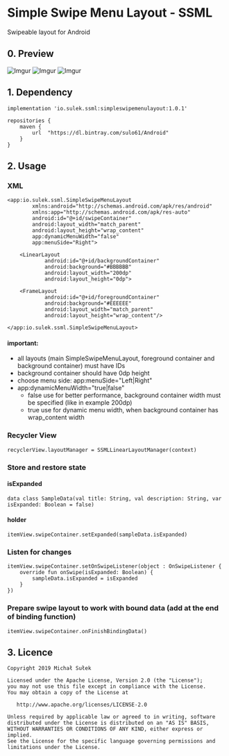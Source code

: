 # Simple Swipe Menu Layout - SSML
Swipeable layout for Android

## 0. Preview

![Imgur](https://i.imgur.com/9Ny55DA.jpg)
![Imgur](https://i.imgur.com/2jas6aK.gif)
![Imgur](https://i.imgur.com/pVMGYjD.jpg)

## 1. Dependency

```
implementation 'io.sulek.ssml:simpleswipemenulayout:1.0.1'
```
```
repositories {
    maven {
        url  "https://dl.bintray.com/sulo61/Android"
    }
}
```

## 2. Usage

### XML

```
<app:io.sulek.ssml.SimpleSwipeMenuLayout
        xmlns:android="http://schemas.android.com/apk/res/android"
        xmlns:app="http://schemas.android.com/apk/res-auto"
        android:id="@+id/swipeContainer"
        android:layout_width="match_parent"
        android:layout_height="wrap_content"
        app:dynamicMenuWidth="false"
        app:menuSide="Right">

    <LinearLayout
            android:id="@+id/backgroundContainer"
            android:background="#BBBBBB"
            android:layout_width="200dp"
            android:layout_height="0dp">

    <FrameLayout
            android:id="@+id/foregroundContainer"
            android:background="#EEEEEE"
            android:layout_width="match_parent"
            android:layout_height="wrap_content"/>

</app:io.sulek.ssml.SimpleSwipeMenuLayout>
```

#### important:
- all layouts (main SimpleSwipeMenuLayout, foreground container and background container) must have IDs
- background container should have 0dp height
- choose menu side: app:menuSide="Left|Right"
- app:dynamicMenuWidth="true|false"
    - false use for better performance, background container width must be specified (like in example 200dp)
    - true use for dynamic menu width, when background container has wrap_content width


### Recycler View

```
recyclerView.layoutManager = SSMLLinearLayoutManager(context)
```


### Store and restore state

#### isExpanded
```
data class SampleData(val title: String, val description: String, var isExpanded: Boolean = false)
```

#### holder
```
itemView.swipeContainer.setExpanded(sampleData.isExpanded)
```

### Listen for changes
```
itemView.swipeContainer.setOnSwipeListener(object : OnSwipeListener {
    override fun onSwipe(isExpanded: Boolean) {
        sampleData.isExpanded = isExpanded
    }
})
```

### Prepare swipe layout to work with bound data (add at the end of binding function)
```
itemView.swipeContainer.onFinishBindingData()
```

## 3. Licence

```
Copyright 2019 Michał Sułek

Licensed under the Apache License, Version 2.0 (the "License");
you may not use this file except in compliance with the License.
You may obtain a copy of the License at

   http://www.apache.org/licenses/LICENSE-2.0

Unless required by applicable law or agreed to in writing, software
distributed under the License is distributed on an "AS IS" BASIS,
WITHOUT WARRANTIES OR CONDITIONS OF ANY KIND, either express or implied.
See the License for the specific language governing permissions and
limitations under the License.
```
